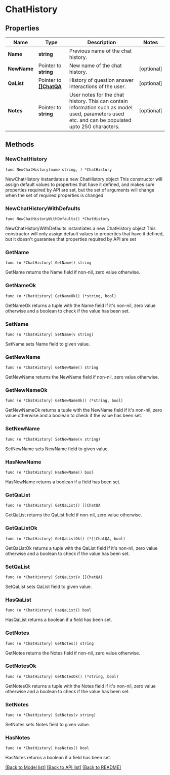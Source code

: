 # ChatHistory

## Properties

Name | Type | Description | Notes
------------ | ------------- | ------------- | -------------
**Name** | **string** | Previous name of the chat history. | 
**NewName** | Pointer to **string** | New name of the chat history. | [optional] 
**QaList** | Pointer to [**[]ChatQA**](ChatQA.md) | History of question answer interactions of the user. | [optional] 
**Notes** | Pointer to **string** | User notes for the chat history. This can contain information such as model used, parameters used etc. and can be populated upto 250 characters. | [optional] 

## Methods

### NewChatHistory

`func NewChatHistory(name string, ) *ChatHistory`

NewChatHistory instantiates a new ChatHistory object
This constructor will assign default values to properties that have it defined,
and makes sure properties required by API are set, but the set of arguments
will change when the set of required properties is changed

### NewChatHistoryWithDefaults

`func NewChatHistoryWithDefaults() *ChatHistory`

NewChatHistoryWithDefaults instantiates a new ChatHistory object
This constructor will only assign default values to properties that have it defined,
but it doesn't guarantee that properties required by API are set

### GetName

`func (o *ChatHistory) GetName() string`

GetName returns the Name field if non-nil, zero value otherwise.

### GetNameOk

`func (o *ChatHistory) GetNameOk() (*string, bool)`

GetNameOk returns a tuple with the Name field if it's non-nil, zero value otherwise
and a boolean to check if the value has been set.

### SetName

`func (o *ChatHistory) SetName(v string)`

SetName sets Name field to given value.


### GetNewName

`func (o *ChatHistory) GetNewName() string`

GetNewName returns the NewName field if non-nil, zero value otherwise.

### GetNewNameOk

`func (o *ChatHistory) GetNewNameOk() (*string, bool)`

GetNewNameOk returns a tuple with the NewName field if it's non-nil, zero value otherwise
and a boolean to check if the value has been set.

### SetNewName

`func (o *ChatHistory) SetNewName(v string)`

SetNewName sets NewName field to given value.

### HasNewName

`func (o *ChatHistory) HasNewName() bool`

HasNewName returns a boolean if a field has been set.

### GetQaList

`func (o *ChatHistory) GetQaList() []ChatQA`

GetQaList returns the QaList field if non-nil, zero value otherwise.

### GetQaListOk

`func (o *ChatHistory) GetQaListOk() (*[]ChatQA, bool)`

GetQaListOk returns a tuple with the QaList field if it's non-nil, zero value otherwise
and a boolean to check if the value has been set.

### SetQaList

`func (o *ChatHistory) SetQaList(v []ChatQA)`

SetQaList sets QaList field to given value.

### HasQaList

`func (o *ChatHistory) HasQaList() bool`

HasQaList returns a boolean if a field has been set.

### GetNotes

`func (o *ChatHistory) GetNotes() string`

GetNotes returns the Notes field if non-nil, zero value otherwise.

### GetNotesOk

`func (o *ChatHistory) GetNotesOk() (*string, bool)`

GetNotesOk returns a tuple with the Notes field if it's non-nil, zero value otherwise
and a boolean to check if the value has been set.

### SetNotes

`func (o *ChatHistory) SetNotes(v string)`

SetNotes sets Notes field to given value.

### HasNotes

`func (o *ChatHistory) HasNotes() bool`

HasNotes returns a boolean if a field has been set.


[[Back to Model list]](../README.md#documentation-for-models) [[Back to API list]](../README.md#documentation-for-api-endpoints) [[Back to README]](../README.md)


